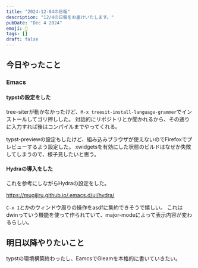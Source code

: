 ```yaml
---
title: "2024-12-04の日報"
description: "12/4の日報をお届けいたします。"
pubDate: "Dec 4 2024"
emoji: 🦊
tags: []
draft: false
---
```


## 今日やったこと

### Emacs

#### typstの設定をした

tree-siterが動かなかったけど、`M-x treesit-install-language-grammer`でインストールしてゴリ押しした。
対話的にリポジトリとか聞かれるから、その通りに入力すれば後はコンパイルまでやってくれる。

typst-previewの設定もしたけど、組み込みブラウザが使えないのでFirefoxでプレビューするよう設定した。
xwidgetsを有効にした状態のビルドはなぜか失敗してしまうので、様子見したいと思う。

#### Hydraの導入をした

これを参考にしながらHydraの設定をした。

https://mugijiru.github.io/.emacs.d/ui/hydra/

`C-x 1`とかのウィンドウ周りの操作をasdfに集約できそうで嬉しい。
これはdwinっていう機能を使って作られていて、major-modeによって表示内容が変わるらしい。

## 明日以降やりたいこと

typstの環境構築終わったし、EamcsでGleamを本格的に書いていきたい。
